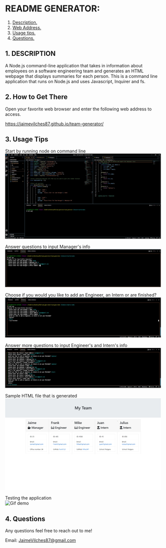 # README GENERATOR:

1. [ Description. ](#desc)
2. [ Web Address. ](#web-address)
3. [ Usage tips. ](#usage)
4. [ Questions. ](#questions)

<a name="desc"></a>
## 1. DESCRIPTION

A Node.js command-line application that takes in information about employees on a software engineering team and generates an HTML webpage that displays summaries for each person.
This is a command line application that runs on Node.js and uses Javascript, Inquirer and fs.

<a name="web-address"></a>
## 2. How to Get There

Open your favorite web browser and enter the following web address to access.

https://jaimevilches87.github.io/team-generator/

<a name="usage"></a>
## 3. Usage Tips

Start by running node on command line
![node-page](./assets/media/node.jpg)

Answer questions to input Manager's info
![description-page](./assets/media/description.jpg)

Choose if you would you like to add an Engineer, an Intern or are finished?
![engineer-page](./assets/media/engineer.jpg)

Answer more questions to input Engineer's and Intern's info
![moreinfo-page](./assets/media/moreInfo.jpg)

Sample HTML file that is generated
![final-page](./assets/media/final.jpg)

Testing the application <br>
![Gif demo](./assets/media/demo.gif)


<a name="questions"></a>
## 4. Questions

Any questions feel free to reach out to me!

Email: JaimeVilches87@gmail.com